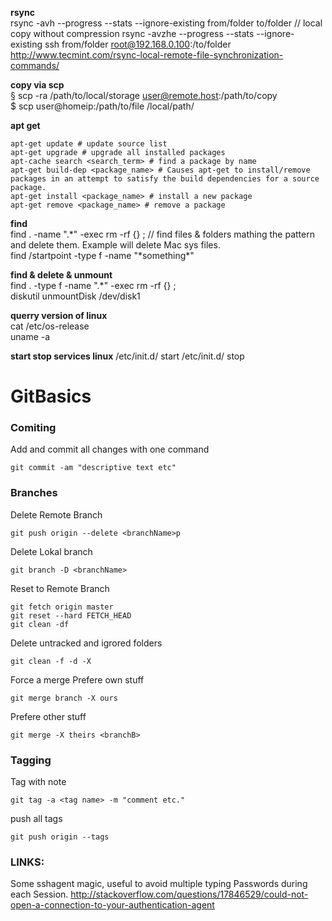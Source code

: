 __rsync__  
rsync -avh --progress --stats --ignore-existing from/folder to/folder   // local copy without compression
rsync -avzhe --progress --stats --ignore-existing ssh from/folder root@192.168.0.100:/to/folder
http://www.tecmint.com/rsync-local-remote-file-synchronization-commands/

__copy via scp__  
§ scp -ra /path/to/local/storage user@remote.host:/path/to/copy  
$ scp user@homeip:/path/to/file /local/path/  

__apt get__  
```Shell
apt-get update # update source list  
apt-get upgrade # upgrade all installed packages  
apt-cache search <search_term> # find a package by name
apt-get build-dep <package_name> # Causes apt-get to install/remove packages in an attempt to satisfy the build dependencies for a source package.  
apt-get install <package_name> # install a new package  
apt-get remove <package_name> # remove a package
```

__find__  
find . -name ".\*" -exec rm -rf {\} \; // find files & folders mathing the pattern and delete them. Example will delete Mac sys files.  
find /startpoint -type f -name "\*something\*"  

__find & delete & unmount__  
find . -type f -name ".\*" -exec rm -rf {\} \;  
diskutil unmountDisk /dev/disk1  

__querry version of linux__  
cat /etc/os-release  
uname -a

__start stop services linux__
/etc/init.d/ <service> start
/etc/init.d/ <service> stop

GitBasics
=========

### Comiting
Add and commit all changes with one command

	git commit -am "descriptive text etc"

### Branches
Delete Remote Branch

	git push origin --delete <branchName>p

Delete Lokal branch

	git branch -D <branchName>

Reset to Remote Branch

	git fetch origin master
	git reset --hard FETCH_HEAD
	git clean -df

Delete untracked and igrored folders

	git clean -f -d -X

Force a merge
Prefere own stuff

	git merge branch -X ours

Prefere other stuff

	git merge -X theirs <branchB>

### Tagging
Tag with note

	git tag -a <tag name> -m "comment etc."

push all tags

	git push origin --tags


### LINKS:
Some sshagent magic, useful to avoid multiple typing Passwords during each Session. http://stackoverflow.com/questions/17846529/could-not-open-a-connection-to-your-authentication-agent
